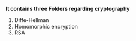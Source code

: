 **It contains three Folders regarding cryptography**
1. Diffe-Hellman 
2. Homomorphic encryption
3. RSA
